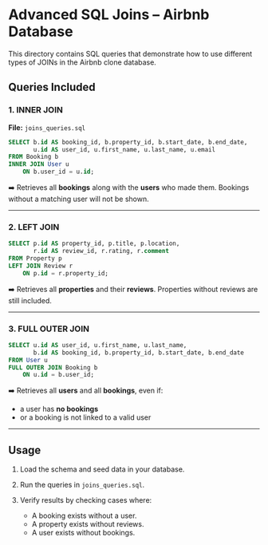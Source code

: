 # Advanced SQL Joins – Airbnb Database

This directory contains SQL queries that demonstrate how to use different types of JOINs in the Airbnb clone database.

## Queries Included

### 1. INNER JOIN

**File:** `joins_queries.sql`

```sql
SELECT b.id AS booking_id, b.property_id, b.start_date, b.end_date,
       u.id AS user_id, u.first_name, u.last_name, u.email
FROM Booking b
INNER JOIN User u
    ON b.user_id = u.id;
```

➡️ Retrieves all **bookings** along with the **users** who made them.
Bookings without a matching user will not be shown.

---

### 2. LEFT JOIN

```sql
SELECT p.id AS property_id, p.title, p.location,
       r.id AS review_id, r.rating, r.comment
FROM Property p
LEFT JOIN Review r
    ON p.id = r.property_id;
```

➡️ Retrieves all **properties** and their **reviews**.
Properties without reviews are still included.

---

### 3. FULL OUTER JOIN

```sql
SELECT u.id AS user_id, u.first_name, u.last_name,
       b.id AS booking_id, b.property_id, b.start_date, b.end_date
FROM User u
FULL OUTER JOIN Booking b
    ON u.id = b.user_id;
```

➡️ Retrieves all **users** and all **bookings**, even if:

* a user has **no bookings**
* or a booking is not linked to a valid user

---

## Usage

1. Load the schema and seed data in your database.
2. Run the queries in `joins_queries.sql`.
3. Verify results by checking cases where:

   * A booking exists without a user.
   * A property exists without reviews.
   * A user exists without bookings.
